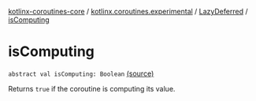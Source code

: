 [kotlinx-coroutines-core](../../index.md) / [kotlinx.coroutines.experimental](../index.md) / [LazyDeferred](index.md) / [isComputing](.)

# isComputing

`abstract val isComputing: Boolean` [(source)](http://github.com/kotlin/kotlinx.coroutines/tree/master/kotlinx-coroutines-core/src/main/kotlin/kotlinx/coroutines/experimental/LazyDeferred.kt#L40)

Returns `true` if the coroutine is computing its value.

